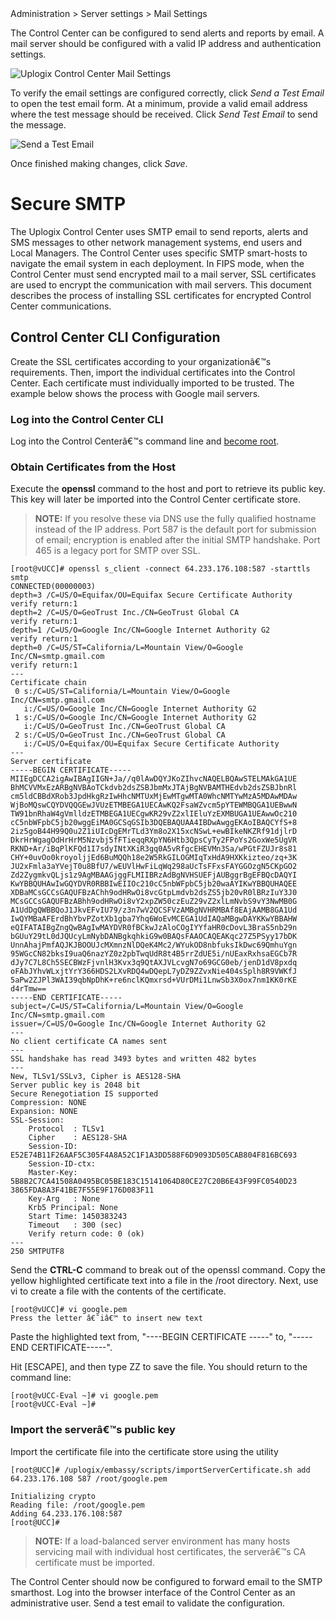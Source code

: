 <!-- 5.4 -->
<div class='ucc'>Administration > Server settings > Mail Settings</div>

The Control Center can be configured to send alerts and reports by email. A mail server should be configured with a valid IP address and authentication settings. 

![Uplogix Control Center Mail Settings](http://uplogix.com/support/docs/img/5.4/uplogix-control-center-server-settings-mail.png)

To verify the email settings are configured correctly, click *Send a Test Email* to open the test email form. At a minimum, provide a valid email address where the test message should be received. Click *Send Test Email* to send the message.

![Send a Test Email](http://uplogix.com/support/docs/img/cc-user-guide/image013.jpg)
 
Once finished making changes, click *Save*.

# Secure SMTP

The Uplogix Control Center uses SMTP email to send reports, alerts and SMS messages to other network management systems, end users and Local Managers.  The Control Center uses specific SMTP smart-hosts to navigate the email system in each deployment. In FIPS mode, when the Control Center must send encrypted mail to a mail server, SSL certificates are used to encrypt the communication with mail servers. This document describes the process of installing SSL certificates for encrypted Control Center communications.

##  Control Center CLI Configuration

Create the SSL certificates according to your organizationâ€™s requirements. Then, import the individual certificates into the Control Center. Each certificate must individually imported to be trusted.  The example below shows the process with Google mail servers.

### Log into the Control Center CLI 
Log into the Control Centerâ€™s command line and [become root](http://uplogix.com/docs/control-center-user-guide/managing-the-control-center/becoming-root).

### Obtain Certificates from the Host

Execute the **openssl** command to the host and port to retrieve its public key.  This key will later be imported into the Control Center certificate store. 

> **NOTE:** If you resolve these via DNS use the fully qualified hostname instead of the IP address.  Port 587 is the default port for submission of email; encryption is enabled after the initial SMTP handshake.  Port 465 is a legacy port for SMTP over SSL.

```
[root@vUCC]# openssl s_client -connect 64.233.176.108:587 -starttls smtp
CONNECTED(00000003)
depth=3 /C=US/O=Equifax/OU=Equifax Secure Certificate Authority
verify return:1
depth=2 /C=US/O=GeoTrust Inc./CN=GeoTrust Global CA
verify return:1
depth=1 /C=US/O=Google Inc/CN=Google Internet Authority G2
verify return:1
depth=0 /C=US/ST=California/L=Mountain View/O=Google Inc/CN=smtp.gmail.com
verify return:1
---
Certificate chain
 0 s:/C=US/ST=California/L=Mountain View/O=Google Inc/CN=smtp.gmail.com
   i:/C=US/O=Google Inc/CN=Google Internet Authority G2
 1 s:/C=US/O=Google Inc/CN=Google Internet Authority G2
   i:/C=US/O=GeoTrust Inc./CN=GeoTrust Global CA
 2 s:/C=US/O=GeoTrust Inc./CN=GeoTrust Global CA
   i:/C=US/O=Equifax/OU=Equifax Secure Certificate Authority
---
Server certificate
-----BEGIN CERTIFICATE-----
MIIEgDCCA2igAwIBAgIIGN+Ja//q0lAwDQYJKoZIhvcNAQELBQAwSTELMAkGA1UE
BhMCVVMxEzARBgNVBAoTCkdvb2dsZSBJbmMxJTAjBgNVBAMTHEdvb2dsZSBJbnRl
cm5ldCBBdXRob3JpdHkgRzIwHhcNMTUxMjEwMTgwMTA0WhcNMTYwMzA5MDAwMDAw
WjBoMQswCQYDVQQGEwJVUzETMBEGA1UECAwKQ2FsaWZvcm5pYTEWMBQGA1UEBwwN
TW91bnRhaW4gVmlldzETMBEGA1UECgwKR29vZ2xlIEluYzEXMBUGA1UEAwwOc210
cC5nbWFpbC5jb20wggEiMA0GCSqGSIb3DQEBAQUAA4IBDwAwggEKAoIBAQCYfS+8
2iz5goB44H99Q0u2Z1iUIcDgEMrTLd3Ym8o2X15xcNSwL+ewBIkeNKZRf91djlrD
DkrHrWgagOdHrHrM5Nzvbj5fFTieqqRXpYN6Htb3QpsCyTy2FPoYs2GoxWe5UgVR
RKND+Ar/iBqPlKFQd1I7sdyINtXKiR3gq0A5vRfgcEHEVMn3Sa/wPGtFZUJr8s81
CHY+0uvOo0kroyoljjEd6BuMQQh18e2W5RkGILOGMIqTxHdA9HXKkizteo/zq+3K
JU2xFmla3aYVejT0u8BfU7/wEUVlHwFiLqWq298aUcTsFFxsFAYGGOzgN5CKpGO2
Zd2ZygmkvQLjs1z9AgMBAAGjggFLMIIBRzAdBgNVHSUEFjAUBggrBgEFBQcDAQYI
KwYBBQUHAwIwGQYDVR0RBBIwEIIOc210cC5nbWFpbC5jb20waAYIKwYBBQUHAQEE
XDBaMCsGCCsGAQUFBzAChh9odHRwOi8vcGtpLmdvb2dsZS5jb20vR0lBRzIuY3J0
MCsGCCsGAQUFBzABhh9odHRwOi8vY2xpZW50czEuZ29vZ2xlLmNvbS9vY3NwMB0G
A1UdDgQWBBQoJ1JkvEFvIU79/z3n7wV2QCSFVzAMBgNVHRMBAf8EAjAAMB8GA1Ud
IwQYMBaAFErdBhYbvPZotXb1gba7Yhq6WoEvMCEGA1UdIAQaMBgwDAYKKwYBBAHW
eQIFATAIBgZngQwBAgIwMAYDVR0fBCkwJzAloCOgIYYfaHR0cDovL3BraS5nb29n
bGUuY29tL0dJQUcyLmNybDANBgkqhkiG9w0BAQsFAAOCAQEAKqc27Z5PSyy17bDK
UnnAhajPmfAQJKJBOOUJcMXmnzNlDQeK4Mc2/WYukOD8nbfuksIkDwc69QmhuYgn
95WGcCN82bksI9uaQ6nazYZ0z2pbTwqUdR8t4B5rrZdUE5i/nUEaxRxhsaEGCb7R
dJy7C7L8Ch5SECBWzFjvnlH3Kvx3q9QtAXJVLcvgN7o69GCG0eb/jenD1dV8pxdq
oFAbJYhvWLxjtYrY366HDS2LXvRDQ4wDQepL7yDZ9ZZvxNie404sSplh8R9VWKfJ
5aPw2ZJPl3WAI39qbNpDhK+re6nclKQmxrsd+VUrDMi1LnwSb3X0ox7nm1KK0rKE
d4rTmw==
-----END CERTIFICATE-----
subject=/C=US/ST=California/L=Mountain View/O=Google Inc/CN=smtp.gmail.com
issuer=/C=US/O=Google Inc/CN=Google Internet Authority G2
---
No client certificate CA names sent
---
SSL handshake has read 3493 bytes and written 482 bytes
---
New, TLSv1/SSLv3, Cipher is AES128-SHA
Server public key is 2048 bit
Secure Renegotiation IS supported
Compression: NONE
Expansion: NONE
SSL-Session:
    Protocol  : TLSv1
    Cipher    : AES128-SHA
    Session-ID: E52E74B11F26AAF5C305F4A8A52C1F1A3DD588F6D9093D505CAB804F816BC693
    Session-ID-ctx:
    Master-Key: 5B8B2C7CA41508A0495BC05BE183C15141064D80CE27C20B6E43F99FC0540D23        3865FDA8A3F41BE7F55E9F176D083F11
    Key-Arg   : None
    Krb5 Principal: None
    Start Time: 1450383243
    Timeout   : 300 (sec)
    Verify return code: 0 (ok)
---
250 SMTPUTF8
```

Send the **CTRL-C** command to break out of the openssl command. Copy the yellow highlighted certificate text into a file in the /root directory. Next, use vi to create a file with the contents of the certificate.

```
[root@vUCC]# vi google.pem
Press the letter â€˜iâ€™ to insert new text
```
 
Paste the highlighted text from, "----BEGIN CERTIFICATE -----" to, "-----END CERTIFICATE-----".

Hit [ESCAPE], and then type ZZ to save the file. You should return to the command line:

```
[root@vUCC-Eval ~]# vi google.pem
[root@vUCC-Eval ~]#
```

### Import the serverâ€™s public key

Import the certificate file into the certificate store using the utility

```
[root@UCC]# /uplogix/embassy/scripts/importServerCertificate.sh add 64.233.176.108 587 /root/google.pem

Initializing crypto
Reading file: /root/google.pem
Adding 64.233.176.108:587
[root@UCC]#
```

> **NOTE:** If a load-balanced server environment has many hosts servicing mail with individual host certificates, the serverâ€™s CA certificate must be imported.

The Control Center should now be configured to forward email to the SMTP smarthost.  Log into the browser interface of the Control Center as an administrative user. Send a test email to validate the configuration.